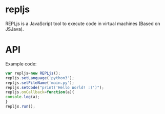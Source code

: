 # repljs
REPLjs is a JavaScript tool to execute code in virtual machines (Based on JSJava).

# API
Example code:
```JavaScript
var repljs=new REPLjs();
repljs.setLanguage('python3');
repljs.setFileName('main.py');
repljs.setCode("print('Hello World! :)')");
repljs.onCallback=function(a){
console.log(a);
}
repljs.run();
```
